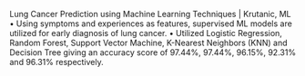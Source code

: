 Lung Cancer Prediction using Machine Learning Techniques | Krutanic, ML
•	Using symptoms and experiences as features, supervised ML models are utilized for early diagnosis of lung cancer.
•	Utilized Logistic Regression, Random Forest, Support Vector Machine, K-Nearest Neighbors (KNN) and Decision Tree giving an accuracy score of 97.44%, 97.44%, 96.15%, 92.31% and 96.31% respectively.

